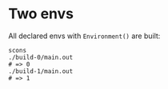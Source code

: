 # Two envs

All declared envs with `Environment()` are built:

    scons
    ./build-0/main.out
    # => 0
    ./build-1/main.out
    # => 1
